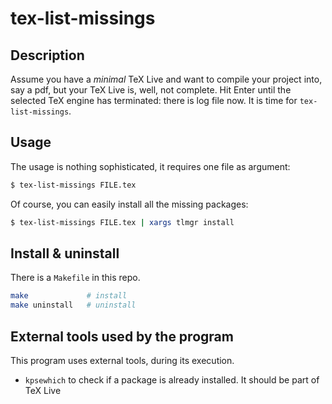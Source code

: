 # tex-list-missings


## Description

Assume you have a *minimal* TeX Live and want to compile your project into, say a pdf, but your TeX Live is, well, not complete. Hit Enter until the selected TeX engine has terminated: there is log file now. It is time for `tex-list-missings`.


## Usage

The usage is nothing sophisticated, it requires one file as argument:

```sh
$ tex-list-missings FILE.tex
```

Of course, you can easily install all the missing packages:

```sh
$ tex-list-missings FILE.tex | xargs tlmgr install 
```


## Install & uninstall

There is a `Makefile` in this repo.

```sh
make             # install
make uninstall   # uninstall
```


## External tools used by the program

This program uses external tools, during its execution.

* `kpsewhich` to check if a package is already installed. It should be part of TeX Live

